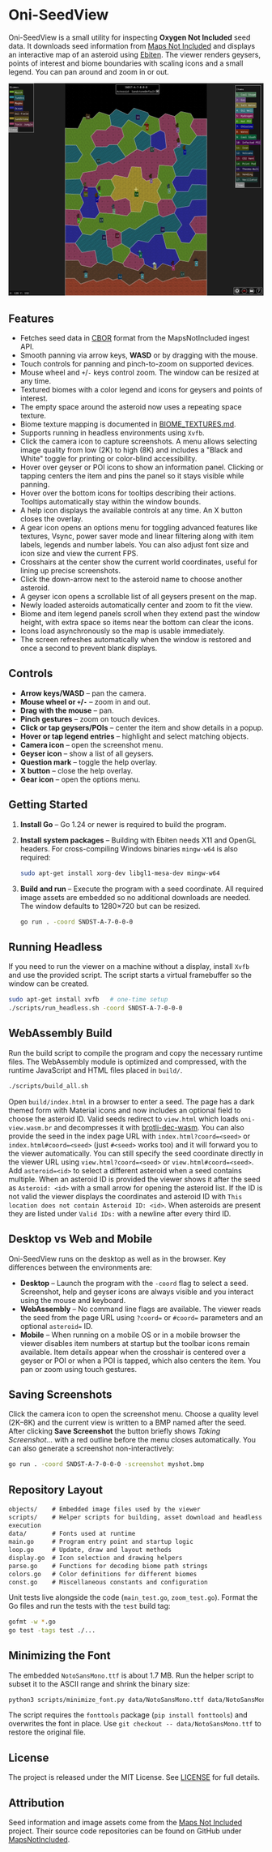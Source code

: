 # Oni-SeedView

Oni-SeedView is a small utility for inspecting **Oxygen Not Included** seed data. It downloads seed information from [Maps Not Included](https://mapsnotincluded.org) and displays an interactive map of an asteroid using [Ebiten](https://ebiten.org/). The viewer renders geysers, points of interest and biome boundaries with scaling icons and a small legend. You can pan around and zoom in or out.

![Screenshot](screenshot.png)

## Features

* Fetches seed data in [CBOR](https://en.wikipedia.org/wiki/CBOR) format from the MapsNotIncluded ingest API.
* Smooth panning via arrow keys, **WASD** or by dragging with the mouse.
* Touch controls for panning and pinch-to-zoom on supported devices.
* Mouse wheel and `+`/`-` keys control zoom. The window can be resized at any time.
* Textured biomes with a color legend and icons for geysers and points of interest.
* The empty space around the asteroid now uses a repeating space texture.
* Biome texture mapping is documented in [BIOME_TEXTURES.md](BIOME_TEXTURES.md).
* Supports running in headless environments using `Xvfb`.
* Click the camera icon to capture screenshots. A menu allows
  selecting image quality from low (2K) to high (8K) and includes a
  "Black and White" toggle for printing or color-blind accessibility.
* Hover over geyser or POI icons to show an information panel.
  Clicking or tapping centers the item and pins the panel so it stays visible
  while panning.
* Hover over the bottom icons for tooltips describing their actions. Tooltips
  automatically stay within the window bounds.
* A help icon displays the available controls at any time. An X button closes the overlay.
* A gear icon opens an options menu for toggling advanced features like textures, Vsync,
  power saver mode and linear filtering along with item labels, legends and number labels.
  You can also adjust font size and icon size and view the current FPS.
* Crosshairs at the center show the current world coordinates,
  useful for lining up precise screenshots.
* Click the down-arrow next to the asteroid name to choose another asteroid.
* A geyser icon opens a scrollable list of all geysers
  present on the map.
* Newly loaded asteroids automatically center and zoom to fit the view.
* Biome and item legend panels scroll when they extend past the window height,
  with extra space so items near the bottom can clear the icons.
* Icons load asynchronously so the map is usable immediately.
* The screen refreshes automatically when the window is restored
  and once a second to prevent blank displays.

## Controls

- **Arrow keys/WASD** – pan the camera.
- **Mouse wheel or `+`/`-`** – zoom in and out.
- **Drag with the mouse** – pan.
- **Pinch gestures** – zoom on touch devices.
- **Click or tap geysers/POIs** – center the item and show details in a popup.
- **Hover or tap legend entries** – highlight and select matching objects.
- **Camera icon** – open the screenshot menu.
- **Geyser icon** – show a list of all geysers.
- **Question mark** – toggle the help overlay.
- **X button** – close the help overlay.
- **Gear icon** – open the options menu.

## Getting Started

1. **Install Go** – Go 1.24 or newer is required to build the program.
2. **Install system packages** – Building with Ebiten needs X11 and OpenGL headers. For cross-compiling Windows binaries `mingw-w64` is also required:

   ```bash
   sudo apt-get install xorg-dev libgl1-mesa-dev mingw-w64
   ```

3. **Build and run** – Execute the program with a seed coordinate. All required
   image assets are embedded so no additional downloads are needed. The window
   defaults to 1280×720 but can be resized.

   ```bash
   go run . -coord SNDST-A-7-0-0-0
   ```

## Running Headless

If you need to run the viewer on a machine without a display, install `Xvfb` and use the provided script. The script starts a virtual framebuffer so the window can be created.

```bash
sudo apt-get install xvfb   # one-time setup
./scripts/run_headless.sh -coord SNDST-A-7-0-0-0
```

## WebAssembly Build

Run the build script to compile the program and copy the necessary runtime files. The WebAssembly module is optimized and compressed, with the runtime JavaScript and HTML files placed in `build/`.

```bash
./scripts/build_all.sh
```

Open `build/index.html` in a browser to enter a seed. The page has a dark themed form with Material icons and now includes an optional field to choose the asteroid ID. Valid seeds redirect to `view.html` which loads `oni-view.wasm.br` and decompresses it with [brotli-dec-wasm](https://github.com/httptoolkit/brotli-wasm).
You can also provide the seed in the index page URL with `index.html?coord=<seed>` or `index.html#coord=<seed>` (just `#<seed>` works too) and it will forward you to the viewer automatically. You can still specify the seed coordinate directly in the viewer URL using `view.html?coord=<seed>` or `view.html#coord=<seed>`. Add `asteroid=<id>` to select a different asteroid when a seed contains multiple. When an asteroid ID is provided the viewer shows it after the seed as `Asteroid: <id>` with a small arrow for opening the asteroid list. If the ID is not valid the viewer displays the coordinates and asteroid ID with `This location does not contain Asteroid ID: <id>`. When asteroids are present they are listed under `Valid IDs:` with a newline after every third ID.

## Desktop vs Web and Mobile

Oni-SeedView runs on the desktop as well as in the browser. Key differences between
the environments are:

* **Desktop** – Launch the program with the `-coord` flag to select a seed.
  Screenshot, help and geyser icons are always visible and you interact using
  the mouse and keyboard.
* **WebAssembly** – No command line flags are available. The viewer reads the
  seed from the page URL using `?coord=` or `#coord=` parameters and an optional
  `asteroid=` ID.
* **Mobile** – When running on a mobile OS or in a mobile browser the viewer
  disables item numbers at startup but the toolbar icons remain available.
  Item details appear when the crosshair is centered over a geyser or POI or
  when a POI is tapped, which also centers the item. You pan or zoom using touch
  gestures.

## Saving Screenshots

Click the camera icon to open the screenshot menu. Choose a quality level
(2K–8K) and the current view is written to a BMP named after the seed.
After clicking **Save Screenshot** the button briefly shows *Taking Screenshot...*
with a red outline before the menu closes automatically.
You can also generate a screenshot non-interactively:

```bash
go run . -coord SNDST-A-7-0-0-0 -screenshot myshot.bmp
```

## Repository Layout

```
objects/    # Embedded image files used by the viewer
scripts/    # Helper scripts for building, asset download and headless execution
data/       # Fonts used at runtime
main.go     # Program entry point and startup logic
loop.go     # Update, draw and layout methods
display.go  # Icon selection and drawing helpers
parse.go    # Functions for decoding biome path strings
colors.go   # Color definitions for different biomes
const.go    # Miscellaneous constants and configuration
```

Unit tests live alongside the code (`main_test.go`, `zoom_test.go`). Format the
Go files and run the tests with the `test` build tag:

```bash
gofmt -w *.go
go test -tags test ./...
```

## Minimizing the Font

The embedded `NotoSansMono.ttf` is about 1.7&nbsp;MB. Run the helper script to
subset it to the ASCII range and shrink the binary size:

```bash
python3 scripts/minimize_font.py data/NotoSansMono.ttf data/NotoSansMono.ttf
```
The script requires the `fonttools` package (`pip install fonttools`) and
overwrites the font in place. Use `git checkout -- data/NotoSansMono.ttf` to
restore the original file.


## License

The project is released under the MIT License. See [LICENSE](LICENSE) for full details.

## Attribution

Seed information and image assets come from the [Maps Not Included](https://mapsnotincluded.org) project. Their source code repositories can be found on GitHub under [MapsNotIncluded](https://github.com/MapsNotIncluded).

